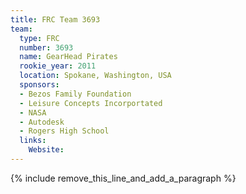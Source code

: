 ```yaml
---
title: FRC Team 3693
team:
  type: FRC
  number: 3693
  name: GearHead Pirates
  rookie_year: 2011
  location: Spokane, Washington, USA
  sponsors:
  - Bezos Family Foundation
  - Leisure Concepts Incorportated
  - NASA
  - Autodesk
  - Rogers High School
  links:
    Website:
---
```


{% include remove_this_line_and_add_a_paragraph %}